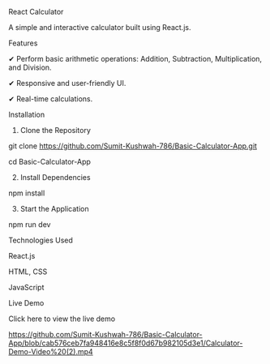 React Calculator

A simple and interactive calculator built using React.js.


Features

✔ Perform basic arithmetic operations: Addition, Subtraction, Multiplication, and Division.

✔ Responsive and user-friendly UI.

✔ Real-time calculations.


Installation

1. Clone the Repository
   
git clone https://github.com/Sumit-Kushwah-786/Basic-Calculator-App.git

cd Basic-Calculator-App

2. Install Dependencies

npm install

3. Start the Application
   
npm run dev


Technologies Used

React.js

HTML, CSS

JavaScript


Live Demo

Click here to view the live demo 

https://github.com/Sumit-Kushwah-786/Basic-Calculator-App/blob/cab576ceb7fa948416e8c5f8f0d67b982105d3e1/Calculator-Demo-Video%20(2).mp4
